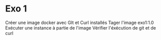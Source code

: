 # Exo 1
Créer une image docker avec GIt et Curl installés
Tager l'image exo1:1.0
Exécuter une instance à partie de l'image
Vérifier l'éxécution de git et de curl
